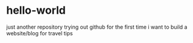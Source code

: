 # hello-world
just another repository
trying out github for the first time
i want to build a website/blog for travel tips
